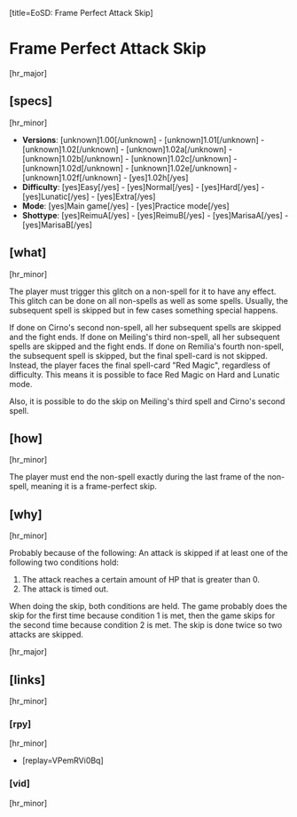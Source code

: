 [title=EoSD: Frame Perfect Attack Skip]
# Frame Perfect Attack Skip

[hr_major]  
## [specs]  
[hr_minor]

* **Versions**: [unknown]1.00[/unknown] - [unknown]1.01[/unknown] - [unknown]1.02[/unknown] - [unknown]1.02a[/unknown] - [unknown]1.02b[/unknown] - [unknown]1.02c[/unknown] - [unknown]1.02d[/unknown] - [unknown]1.02e[/unknown] - [unknown]1.02f[/unknown] - [yes]1.02h[/yes]
* **Difficulty**: [yes]Easy[/yes] - [yes]Normal[/yes] - [yes]Hard[/yes] - [yes]Lunatic[/yes] - [yes]Extra[/yes]
* **Mode**: [yes]Main game[/yes] - [yes]Practice mode[/yes]
* **Shottype**: [yes]ReimuA[/yes] - [yes]ReimuB[/yes] - [yes]MarisaA[/yes] - [yes]MarisaB[/yes]

## [what]
[hr_minor]

The player must trigger this glitch on a non-spell for it to have any effect. This glitch can be done on all non-spells as well as some spells. Usually, the subsequent spell is skipped but in few cases something special happens.

If done on Cirno's second non-spell, all her subsequent spells are skipped and the fight ends.
If done on Meiling's third non-spell, all her subsequent spells are skipped and the fight ends.
If done on Remilia's fourth non-spell, the subsequent spell is skipped, but the final spell-card is not skipped. Instead, the player faces the final spell-card "Red Magic", regardless of difficulty. This means it is possible to face Red Magic on Hard and Lunatic mode.

Also, it is possible to do the skip on Meiling's third spell and Cirno's second spell.

## [how]
[hr_minor]

The player must end the non-spell exactly during the last frame of the non-spell, meaning it is a frame-perfect skip. 

## [why]
[hr_minor]

Probably because of the following:
An attack is skipped if at least one of the following two conditions hold:
1. The attack reaches a certain amount of HP that is greater than 0.
2. The attack is timed out.

When doing the skip, both conditions are held. The game probably does the skip for the first time because condition 1 is met, then the game skips for the second time because condition 2 is met. The skip is done twice so two attacks are skipped.

[hr_major]
## [links]
[hr_minor]
### [rpy]
[hr_minor]

+ [replay=VPemRVi0Bq]

### [vid]
[hr_minor]